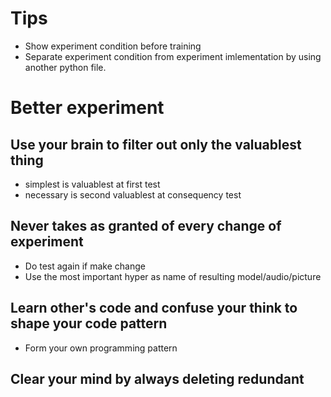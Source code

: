 # Tips
- Show experiment condition before training
- Separate experiment condition from experiment imlementation by using another python file.

# Better experiment
## Use your brain to filter out only the valuablest thing
- simplest is valuablest at first test
- necessary is second valuablest at consequency test
## Never takes as granted of every change of experiment
- Do test again if make change
- Use the most important hyper as name of resulting model/audio/picture
## Learn other's code and confuse your think to shape your code pattern
- Form your own programming pattern
## Clear your mind by always deleting redundant





